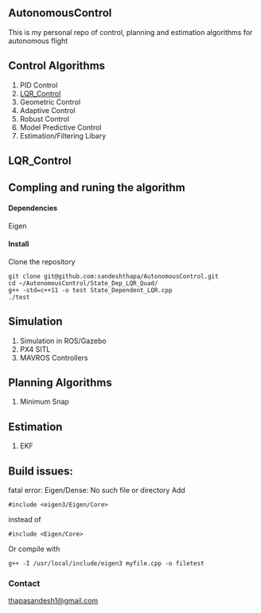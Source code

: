 ## AutonomousControl

This is my personal repo of control, planning and estimation algorithms for autonomous flight 

## Control Algorithms

1. PID Control 
2. [LQR_Control](#lqr) 
3. Geometric Control 
4. Adaptive Control 
5. Robust Control 
6.  Model Predictive Control
7.  Estimation/Filtering Libary

## <a name="lqr"></a>LQR_Control

## Compling and runing the algorithm

#### Dependencies 
Eigen 

#### Install 
Clone the repository 
```
git clone git@github.com:sandeshthapa/AutonomousControl.git
cd ~/AutonomousControl/State_Dep_LQR_Quad/
g++ -std=c++11 -o test State_Dependent_LQR.cpp 
./test
```

## Simulation 
1. Simulation in ROS/Gazebo 
2. PX4 SITL 
3. MAVROS Controllers

## Planning Algorithms 

1. Minimum Snap 

## Estimation 

1. EKF 

## Build issues:
fatal error: Eigen/Dense: No such file or directory
Add 
```
#include <eigen3/Eigen/Core>
```
instead of
```
#include <Eigen/Core>
```

Or compile with 
```
g++ -I /usr/local/include/eigen3 myfile.cpp -o filetest
```

### Contact 
thapasandesh1@gmail.com


